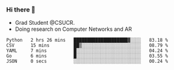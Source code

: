 ### Hi there 👋
- Grad Student @CSUCR. 
- Doing research on Computer Networks and AR
<!--START_SECTION:waka-->

```text
Python   2 hrs 26 mins   ████████████████████▓░░░░   83.18 %
CSV      15 mins         ██▒░░░░░░░░░░░░░░░░░░░░░░   08.79 %
YAML     7 mins          █░░░░░░░░░░░░░░░░░░░░░░░░   04.24 %
Go       6 mins          █░░░░░░░░░░░░░░░░░░░░░░░░   03.55 %
JSON     0 secs          ░░░░░░░░░░░░░░░░░░░░░░░░░   00.24 %
```

<!--END_SECTION:waka-->
<!--
**jluo117/jluo117** is a ✨ _special_ ✨ repository because its `README.md` (this file) appears on your GitHub profile.

Here are some ideas to get you started:

- 🔭 I’m currently working on ...
- 🌱 I’m currently learning ...
- 👯 I’m looking to collaborate on ...
- 🤔 I’m looking for help with ...
- 💬 Ask me about ...
- 📫 How to reach me: ...
- 😄 Pronouns: ...
- ⚡ Fun fact: ...
-->
